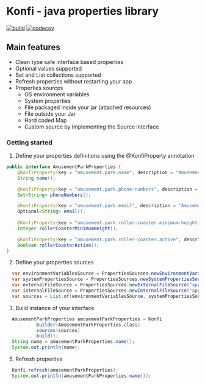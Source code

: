 # Konfi - java properties library
[![build](https://github.com/nirro01/konfi/actions/workflows/push-on-main-branch.yml/badge.svg?branch=main)](https://github.com/nirro01/konfi/actions/workflows/push-on-main-branch.yml)
[![codecov](https://codecov.io/github/nirro01/konfi/branch/main/graph/badge.svg?token=0R98PT13JR)](https://codecov.io/github/nirro01/konfi)

## Main features
- Clean type safe interface based properties
- Optional values supported
- Set and List collections supported
- Refresh properties without restarting your app
- Properties sources  
    - OS environment variables
    - System properties
    - File packaged inside your jar (attached resources)
    - File outside your Jar
    - Hard coded Map
    - Custom source by implementing the Source interface

### Getting started  
1. Define your properties definitions using the @KonfiProperty annotation
```java
public interface AmusementParkProperties {
    @KonfiProperty(key = "amusement.park.name", description = "Amusement park name")
    String name();

    @KonfiProperty(key = "amusement.park.phone-numbers", description = "Amusement park phone numbers")
    Set<String> phoneNumbers();

    @KonfiProperty(key = "amusement.park.email", description = "Amusement park email address")
    Optional<String> email();
    
    @KonfiProperty(key = "amusement.park.roller-coaster.minimum-height-cm", description = "Minimum height in centimeters for using the roller coaster")
    Integer rollerCoasterMinimumHeight();

    @KonfiProperty(key = "amusement.park.roller-coaster.active", description = "Roller coaster active")
    Boolean rollerCoasterActive();
}
```
2. Define your properties sources
``` java
  var environmentVariablesSource = PropertiesSources.newEnvironmentVariablesSource();
  var systemPropertiesSource = PropertiesSources.newSystemPropertiesSource();
  var externalFileSource = PropertiesSources.newExternalFileSource("app.properties");
  var internalFileSource = PropertiesSources.newInternalFileSource("app.properties");
  var sources = List.of(environmentVariablesSource, systemPropertiesSource, externalFileSource, internalFileSource)
```
3. Build instance of your interface
``` java
  AmusementParkProperties amusementParkProperties = Konfi
          .builder(AmusementParkProperties.class)
          .sources(sources)
          .build();
  String name = amusementParkProperties.name();
  System.out.println(name);
```
5. Refresh properties
``` java
  Konfi.refresh(amusementParkProperties);
  System.out.println(amusementParkProperties.name());
```
